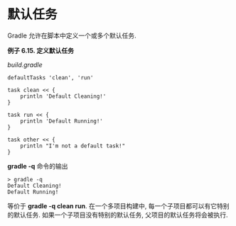 # 默认任务

Gradle 允许在脚本中定义一个或多个默认任务.

**例子 6.15. 定义默认任务**

*build.gradle*

    defaultTasks 'clean', 'run'

    task clean << {
        println 'Default Cleaning!'
    }

    task run << {
        println 'Default Running!'
    }

    task other << {
        println "I'm not a default task!"
    }

**gradle -q** 命令的输出

    > gradle -q
    Default Cleaning!
    Default Running!

等价于 **gradle -q clean run**. 
在一个多项目构建中, 每一个子项目都可以有它特别的默认任务. 如果一个子项目没有特别的默认任务, 父项目的默认任务将会被执行.


